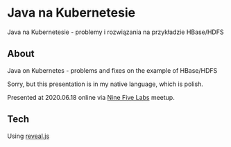 # Java na Kubernetesie

Java na Kubernetesie - problemy i rozwiązania na przykładzie HBase/HDFS

## About

Java on Kubernetes - problems and fixes on the example of HBase/HDFS

Sorry, but this presentation is in my native language, which is polish.

Presented at 2020.06.18 online via [Nine Five Labs](https://ninefiveslabs.io/) meetup.

## Tech

Using [reveal.js](https://revealjs.com/)
